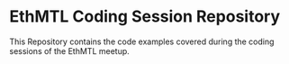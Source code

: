 # EthMTL Coding Session Repository

This Repository contains the code examples covered during the coding sessions of the EthMTL meetup.